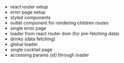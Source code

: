 - react router setup
- error page setup
- styled components
- outlet component for rendering children routes
- single error page
- loader from react router dom (for pre-fetching data)
- drinks (data fetching)
- global loader
- single cocktail page
- accessing params (id) through loader
